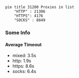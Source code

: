 
```mermaid
pie title 31200 Proxies in list
    "HTTP" : 21306
    "HTTPS": 4176
    "SOCKS" : 8849
```

### Some Info
#### Average Timeout

- mixed: 3.5s
- http: 1.9s
- https: 8.6s
- socks: 6.4s